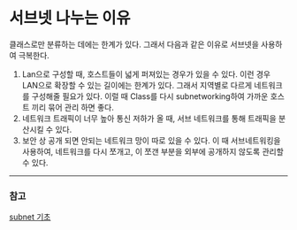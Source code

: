 # 서브넷 나누는 이유

클래스로만 분류하는 데에는 한계가 있다.  그래서 다음과 같은 이유로 서브넷을 사용하여 극복한다. 

1. Lan으로 구성할 때, 호스트들이 넓게 퍼져있는 경우가 있을 수 있다. 이런 경우 LAN으로 확장할 수 있는 길이에는 한계가 있다. 그래서 지역별로 다르게 네트워크를 구성해줄 필요가 있다. 이럴 때 Class를 다시 subnetworking하여 가까운 호스트 끼리 묶어 관리 하면 좋다. 
2. 네트워크 트래픽이 너무 높아 통신 저하가 올 때, 서브 네트워크를 통해 트래픽을 분산시킬 수 있다. 
3. 보안 상 공개 되면 안되는 네트워크 망이 따로 있을 수 있다. 이 때 서브네트워킹을 사용하여, 네트워크를 다시 쪼개고, 이 쪼갠 부분을 외부에 공개하지 않도록 관리할 수 있다.


---
### 참고
[subnet 기초](https://www.joinc.co.kr/w/Site/Network_Programing/Documents/SubNetWorking)